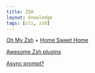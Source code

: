 ```yaml
---
title: ZSH
layout: knowledge
tags: [cli, zsh]
---
```


[Oh My Zsh](https://github.com/robbyrussell/oh-my-zsh) + [Home Sweet Home](https://github.com/pierd/home-sweet-home)

[Awesome Zsh plugins](https://github.com/unixorn/awesome-zsh-plugins)

[Async prompt?](https://www.anishathalye.com/2015/02/07/an-asynchronous-shell-prompt/)
